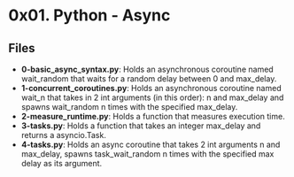 # 0x01. Python - Async
## Files
- **0-basic_async_syntax.py**: Holds an asynchronous coroutine named wait_random that waits for a random delay between 0 and max_delay.
- **1-concurrent_coroutines.py**: Holds an asynchronous coroutine named wait_n that takes in 2 int arguments (in this order): n and max_delay and spawns wait_random n times with the specified max_delay.
- **2-measure_runtime.py**: Holds a function that measures execution time.
- **3-tasks.py**: Holds a function that takes an integer max_delay and returns a asyncio.Task.
- **4-tasks.py**: Holds an async coroutine that takes 2 int arguments n and max_delay, spawns task_wait_random n times with the specified max delay as its argument.
